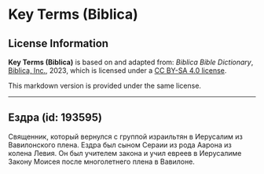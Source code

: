 # Key Terms (Biblica)

## License Information

**Key Terms (Biblica)** is based on and adapted from: _Biblica Bible Dictionary_, [Biblica, Inc.](https://www.biblica.com/), 2023, which is licensed under a [CC BY-SA 4.0 license](https://creativecommons.org/licenses/by-sa/4.0/legalcode.en).

This markdown version is provided under the same license.



--------------------------------

## Ездра (id: 193595)

Священник, который вернулся с группой израильтян в Иерусалим из Вавилонского плена. Ездра был сыном Сераии из рода Аарона из колена Левия. Он был учителем закона и учил евреев в Иерусалиме Закону Моисея после многолетнего плена в Вавилоне. 


